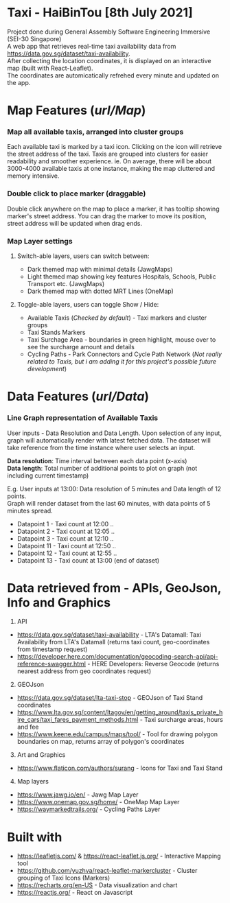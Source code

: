# Taxi - HaiBinTou  [8th July 2021]

Project done during General Assembly Software Engineering Immersive (SEI-30 Singapore)   
A web app that retrieves real-time taxi availability data from https://data.gov.sg/dataset/taxi-availability.  
After collecting the location coordinates, it is displayed on an interactive map (built with React-Leaflet).   
The coordinates are automicatically refrehed every minute and updated on the app.

# Map Features (_url/Map_)
### Map all available taxis, arranged into cluster groups
Each available taxi is marked by a taxi icon.
Clicking on the icon will retrieve the street address of the taxi.
Taxis are grouped into clusters for easier readability and smoother experience. ie. On average, there will be about 3000-4000 available taxis at one instance, making the map cluttered and memory intensive.

### Double click to place marker (draggable)
Double click anywhere on the map to place a marker, it has tooltip showing marker's street address. 
You can drag the marker to move its position, street address will be updated when drag ends.

### Map Layer settings

1. Switch-able layers, users can switch between:
    * Dark themed map with minimal details (JawgMaps)
    * Light themed map showing key features Hospitals, Schools, Public Transport etc. (JawgMaps)
    * Dark themed map with dotted MRT Lines (OneMap)

2. Toggle-able layers, users can toggle Show / Hide:
    * Available Taxis (_Checked by default_) - Taxi markers and cluster groups
    * Taxi Stands Markers
    * Taxi Surchage Area - boundaries in green highlight, mouse over to see the surcharge amount and details
    * Cycling Paths - Park Connectors and Cycle Path Network 
    (_Not really related to Taxis, but i am adding it for this project's possible future development_)

# Data Features (_url/Data_)
### Line Graph representation of Available Taxis
User inputs - Data Resolution and Data Length. Upon selection of any input, graph will automatically render with latest fetched data. The dataset will take reference from the time instance where user selects an input.

__Data resolution__: Time interval between each data point (x-axis)  
__Data length__: Total number of additional points to plot on graph (not including current timestamp)

E.g. User inputs at 13:00: Data resolution of 5 minutes and Data length of 12 points.  
Graph will render dataset from the last 60 minutes, with data points of 5 minutes spread. 
* Datapoint 1 - Taxi count at 12:00 ..
* Datapoint 2 - Taxi count at 12:05 ..
* Datapoint 3 - Taxi count at 12:10 .. 
* Datapoint 11 - Taxi count at 12:50 .. 
* Datapoint 12 - Taxi count at 12:55 ..
* Datapoint 13 - Taxi count at 13:00 (end of dataset)

# Data retrieved from - APIs, GeoJson, Info and Graphics
1. API
* https://data.gov.sg/dataset/taxi-availability - LTA's Datamall: Taxi Availability from LTA's Datamall (returns taxi count, geo-coordinates from timestamp request)
* https://developer.here.com/documentation/geocoding-search-api/api-reference-swagger.html - HERE Developers: Reverse Geocode (returns nearest address from geo coordinates request)
2. GEOJson
* https://data.gov.sg/dataset/lta-taxi-stop - GEOJson of Taxi Stand coordinates
* https://www.lta.gov.sg/content/ltagov/en/getting_around/taxis_private_hire_cars/taxi_fares_payment_methods.html - Taxi surcharge areas, hours and fee
* https://www.keene.edu/campus/maps/tool/ - Tool for drawing polygon boundaries on map, returns array of polygon's coordinates
3. Art and Graphics
* https://www.flaticon.com/authors/surang - Icons for Taxi and Taxi Stand
4. Map layers
* https://www.jawg.io/en/ - Jawg Map Layer
* https://www.onemap.gov.sg/home/ - OneMap Map Layer
* https://waymarkedtrails.org/ - Cycling Paths Layer

# Built with
* https://leafletjs.com/ & https://react-leaflet.js.org/ - Interactive Mapping tool 
* https://github.com/yuzhva/react-leaflet-markercluster -  Cluster grouping of Taxi Icons (Markers)
* https://recharts.org/en-US - Data visualization and chart
* https://reactjs.org/ - React on Javascript